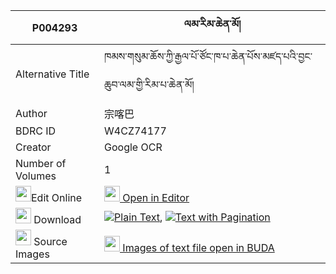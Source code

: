 |P004293|ལམ་རིམ་ཆེན་མོ། 
| --- | --- 
|Alternative Title |ཁམས་གསུམ་ཆོས་ཀྱི་རྒྱལ་པོ་ཙོང་ཁ་པ་ཆེན་པོས་མཛད་པའི་བྱང་ཆུབ་ལམ་གྱི་རིམ་པ་ཆེན་མོ།
|Author| 宗喀巴
|BDRC ID | W4CZ74177
|Creator | Google OCR
|Number of Volumes| 1
|<img width="25" src="https://img.icons8.com/color/25/000000/edit-property.png">Edit Online| [<img width="25" src="https://avatars.githubusercontent.com/u/45091458?s=200&v=4"> Open in Editor](http://editor.openpecha.org/P004293)
|<img width="25" src="https://img.icons8.com/fluent/48/000000/download-2.png"/>  Download | [![](https://img.icons8.com/color/20/000000/txt.png)Plain Text](https://github.com/Openpecha/P004293/releases/download/v2/lamrim_chen_mo_plain_P004293.zip), [![](https://img.icons8.com/color/20/000000/txt.png)Text with Pagination](https://github.com/Openpecha/P004293/releases/download/v2/lamrim_chen_mo_pages_P004293.zip)
|<img width="25" src="https://img.icons8.com/plasticine/100/000000/pictures-folder.png"/>  Source Images | [<img width="25" src="https://library.bdrc.io/icons/BUDA-small.svg"> Images of text file open in BUDA](https://library.bdrc.io/show/bdr:W4CZ74177)